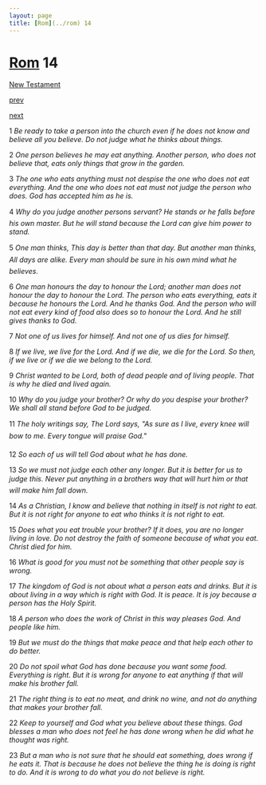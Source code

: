 ```yaml
---
layout: page
title: [Rom](../rom) 14
---
```


# [Rom](../rom) 14

[New Testament](/new-testament)


[prev](rom-13.html)


[next](rom-15.html)

1 _Be ready to take a person into the church even if he does not know and believe all you believe. Do not judge what he thinks about things._

2 _One person believes he may eat anything. Another person, who does not believe that,  eats only things that grow in the garden._

3 _The one who eats anything must not despise the one who does not eat everything. And the one who does not eat must not judge the person who does. God has accepted him as he is._

4 _Why do you judge another persons servant? He stands or he falls before his own master.  But he will stand because the Lord can give him power to stand._

5 _One man thinks, This day is better than that day. But another man thinks, All days are alike. Every man should be sure in his own mind what he believes._

6 _One man honours the day to honour the Lord; another man does not honour the day to honour the Lord. The person who eats everything, eats it because he honours the Lord.  And he thanks God. And the person who will not eat every kind of food also does so to honour the Lord. And he still gives thanks to God._

7 _Not one of us lives for himself. And not one of us dies for himself._

8 _If we live, we live for the Lord. And if we die, we die for the Lord. So then, if we live or if we die we belong to the Lord._

9 _Christ wanted to be Lord, both of dead people and of living people. That is why he died and lived again._

10 _Why do you judge your brother? Or why do you despise your brother? We shall all stand before God to be judged._

11 _The holy writings say, The Lord says, "As sure as I live, every knee will bow to me.  Every tongue will praise God." _

12 _So each of us will tell God about what he has done._

13 _So we must not judge each other any longer. But it is better for us to judge this. Never put anything in a brothers way that will hurt him or that will make him fall down._

14 _As a Christian, I know and believe that nothing in itself is not right to eat. But it is not right for anyone to eat who thinks it is not right to eat._

15 _Does what you eat trouble your brother? If it does, you are no longer living in love. Do not destroy the faith of someone because of what you eat. Christ died for him._

16 _What is good for you must not be something that other people say is wrong._

17 _The kingdom of God is not about what a person eats and drinks. But it is about living in a way which is right with God. It is peace. It is joy because a person has the Holy Spirit._

18 _A person who does the work of Christ in this way pleases God. And people like him._

19 _But we must do the things that make peace and that help each other to do better._

20 _Do not spoil what God has done because you want some food. Everything is right. But it is wrong for anyone to eat anything if that will make his brother fall._

21 _The right thing is to eat no meat, and drink no wine, and not do anything that makes your brother fall._

22 _Keep to yourself and God what you believe about these things. God blesses a man who does not feel he has done wrong when he did what he thought was right._

23 _But a man who is not sure that he should eat something, does wrong if he eats it. That is because he does not believe the thing he is doing is right to do. And it is wrong to do what you do not believe is right._

